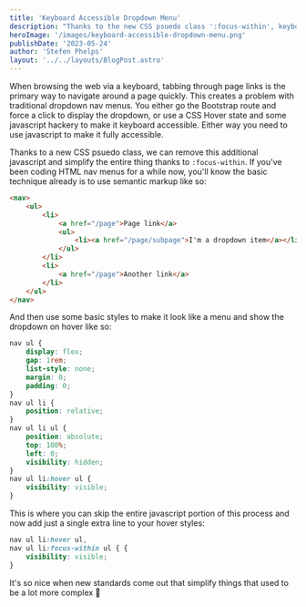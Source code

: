 ```yaml
---
title: 'Keyboard Accessible Dropdown Menu'
description: "Thanks to the new CSS psuedo class ':focus-within', keyboard accessible dropdown menus are much simpler to create than they used to be."
heroImage: '/images/keyboard-accessible-dropdown-menu.png'
publishDate: '2023-05-24'
author: 'Stefen Phelps'
layout: '../../layouts/BlogPost.astro'
---
```


When browsing the web via a keyboard, tabbing through page links is the primary way to navigate around a page quickly. This creates a problem with traditional dropdown nav menus. You either go the Bootstrap route and force a click to display the dropdown, or use a CSS Hover state and some javascript hackery to make it keyboard accessible. Either way you need to use javascript to make it fully accessible.

Thanks to a new CSS psuedo class, we can remove this additional javascript and simplify the entire thing thanks to `:focus-within`. If you've been coding HTML nav menus for a while now, you'll know the basic technique already is to use semantic markup like so:

```html
<nav>
	<ul>
		<li>
			<a href="/page">Page link</a>
			<ul>
				<li><a href="/page/subpage">I'm a dropdown item</a></li>
			</ul>
		</li>
		<li>
			<a href="/page">Another link</a>
		</li>
	</ul>
</nav>
```

And then use some basic styles to make it look like a menu and show the dropdown on hover like so:

```css
nav ul {
	display: flex;
	gap: 1rem;
	list-style: none;
	margin: 0;
	padding: 0;
}
nav ul li {
	position: relative;
}
nav ul li ul {
	position: absolute;
	top: 100%;
	left: 0;
	visibility: hidden;
}
nav ul li:hover ul {
	visibility: visible;
}
```

This is where you can skip the entire javascript portion of this process and now add just a single extra line to your hover styles:

```css
nav ul li:hover ul,
nav ul li:focus-within ul { {
	visibility: visible;
}
```

It's so nice when new standards come out that simplify things that used to be a lot more complex 🥰
